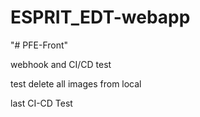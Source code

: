 # ESPRIT_EDT-webapp

"# PFE-Front" 

webhook and CI/CD test

test delete all images from local

last CI-CD Test